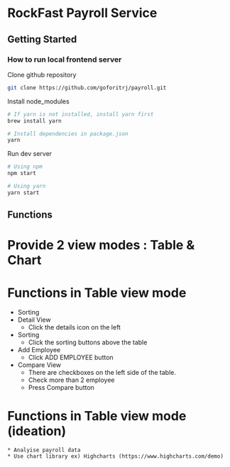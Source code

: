# RockFast Payroll Service

## Getting Started

### How to run local frontend server

Clone github repository

```bash
git clone https://github.com/goforitrj/payroll.git
```

Install node_modules

```bash
# If yarn is not installed, install yarn first
brew install yarn

# Install dependencies in package.json
yarn
```

Run dev server

```bash
# Using npm
npm start

# Using yarn
yarn start
```

## Functions

# Provide 2 view modes : Table & Chart

# Functions in Table view mode
* Sorting
* Detail View
    * Click the details icon on the left
* Sorting
    * Click the sorting buttons above the table
* Add Employee
    * Click ADD EMPLOYEE button
* Compare View
    * There are checkboxes on the left side of the table.
    * Check more than 2 employee
    * Press Compare button

# Functions in Table view mode (ideation)
    * Analyise payroll data
    * Use chart library ex) Highcharts (https://www.highcharts.com/demo)


